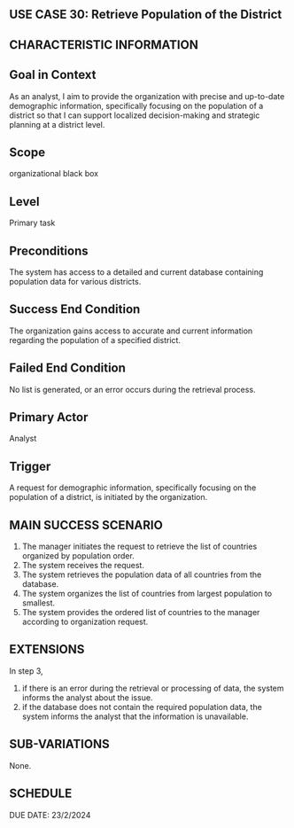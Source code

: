 USE CASE 30: Retrieve Population of the District
---------------------------------

CHARACTERISTIC INFORMATION
------------------------------------------------------------------
Goal in Context
---------------------------------

As an analyst, I aim to provide the organization with precise and up-to-date demographic information, specifically focusing on the population of a district so that I can support localized decision-making and strategic planning at a district level.


Scope
---------------------------------

organizational black box



Level
---------------------------------

Primary task


Preconditions
---------------------------------

The system has access to a detailed and current database containing population data for various districts.


Success End Condition
---------------------------------

The organization gains access to accurate and current information regarding the population of a specified district.



Failed End Condition
---------------------------------

No list is generated, or an error occurs during the retrieval process.



Primary Actor
---------------------------------

Analyst

Trigger
---------------------------------

A request for demographic information, specifically focusing on the population of a district, is initiated by the organization.

MAIN SUCCESS SCENARIO
---------------------------------

1. The manager initiates the request to retrieve the list of countries organized by population order.
2. The system receives the request.
3. The system retrieves the population data of all countries from the database.
4. The system organizes the list of countries from largest population to smallest.
5. The system provides the ordered list of countries to the manager according to organization request. 


EXTENSIONS
---------------------------------

In step 3,

1. if there is an error during the retrieval or processing of data, the system informs the analyst about the issue.
2. if the database does not contain the required population data, the system informs the analyst that the information is unavailable.

SUB-VARIATIONS
---------------------------------

None.


SCHEDULE
---------------------------------

DUE DATE: 23/2/2024
